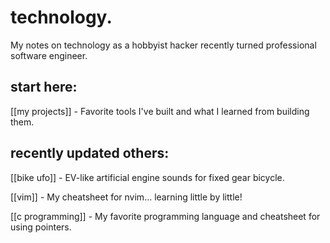 # technology.

My notes on technology as a hobbyist hacker recently turned professional software engineer.

## start here:

[[my projects]] - Favorite tools I've built and what I learned from building them.

## recently updated others:

[[bike ufo]] - EV-like artificial engine sounds for fixed gear bicycle.

[[vim]] - My cheatsheet for nvim... learning little by little!

[[c programming]] - My favorite programming language and cheatsheet for using pointers.
